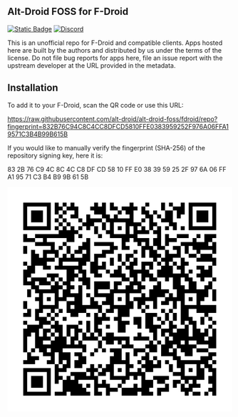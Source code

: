 ## Alt-Droid FOSS for F-Droid

[![Static Badge](https://img.shields.io/badge/FDroid-Green?logo=fdroid&label=Powered%20By&link=https%3A%2F%2Ff-droid.org%2F)](https://f-droid.org/)
 [![Discord](https://img.shields.io/discord/706941191203061781?label=discord&link=https%3A%2F%2Fdiscord.gg%2F37jUwu6SAu)](https://discord.gg/37jUwu6SAu)

This is an unofficial repo for F-Droid and compatible clients. Apps hosted here are built by the authors and distributed by us under the terms of the license. Do not file bug reports for apps here, file an issue report with the upstream developer at the URL provided in the metadata.

## Installation

To add it to your F-Droid, scan the QR code or use this URL:

https://raw.githubusercontent.com/alt-droid/alt-droid-foss/fdroid/repo?fingerprint=832B76C94C8C4CC8DFCD5810FFE0383959252F976A06FFA19571C3B4B99B615B

If you would like to manually verify the fingerprint (SHA-256) of the repository signing key, here it is:

83 2B 76 C9 4C 8C 4C C8 DF CD 58 10 FF E0 38 39 59 25 2F 97 6A 06 FF A1 95 71 C3 B4 B9 9B 61 5B

![QR Code](./repo/index.png)